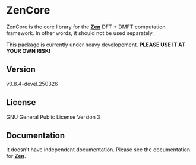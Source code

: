 # ZenCore

ZenCore is the core library for the [**Zen**](https://github.com/huangli712/Zen) DFT + DMFT computation framework. In other words, it should not be used separately.

This package is currently under heavy developement. **PLEASE USE IT AT YOUR OWN RISK!**

## Version

v0.8.4-devel.250326

## License

GNU General Public License Version 3

## Documentation

It doesn't have independent documentation. Please see the documentation for [**Zen**](https://huangli712.github.io/projects/zen/index.html).

